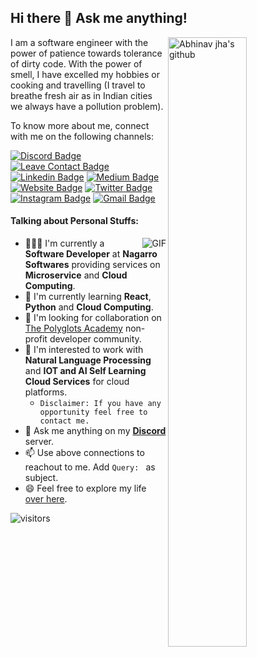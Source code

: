 ## Hi there 👋 Ask me anything!
<a href="https://github.com/abhinav2127?tab=repositories">
    <img width="50%" align="right" alt="Abhinav jha's github" src="https://github-readme-stats.vercel.app/api?username=abhinav2127&show_icons=true&hide_border=true" />
</a>

I am a software engineer with the power of patience towards tolerance of dirty code. With the power of smell, I have excelled my hobbies or cooking and travelling (I travel to breathe fresh air as in Indian cities we always have a pollution problem).

To know more about me, connect with me on the following channels:

[![Discord Badge](https://img.shields.io/badge/-HireMe-7289d9?style=flat&logo=Discord&logoColor=white&link=https://discord.gg/Tzas8sd)](https://discord.gg/Tzas8sd)
[![Leave Contact Badge](https://img.shields.io/badge/-Leave__HR__Contact-459e5e?style=flat&logo=appveyor&logoColor=white&link=https://forms.gle/YXP2HdiCKLqxgEmNA)](https://forms.gle/YXP2HdiCKLqxgEmNA)
[![Linkedin Badge](https://img.shields.io/badge/-abhinavjha58-blue?style=flat&logo=Linkedin&logoColor=white&link=https://www.linkedin.com/in/abhinavjha58/)](https://www.linkedin.com/in/abhinavjha58/)
[![Medium Badge](https://img.shields.io/badge/-@__abhinav.jha58-000000?style=flat&labelColor=000000&logo=Medium&link=https://medium.com/@abhinav.jha58)](https://medium.com/@abhinav.jha58)
[![Website Badge](https://img.shields.io/badge/-abhinav2127.github.io-47CCCC?style=flat&logo=Google-Chrome&logoColor=white&link=https://abhinav2127.github.io/)](https://abhinav2127.github.io/)
[![Twitter Badge](https://img.shields.io/badge/-@__abhinavjha2127-1ca0f1?style=flat&labelColor=1ca0f1&logo=twitter&logoColor=white&link=https://twitter.com/abhinavjha2127)](https://twitter.com/abhinavjha2127)
[![Instagram Badge](https://img.shields.io/badge/-@abhinavjha-purple?style=flat&logo=instagram&logoColor=white&link=https://www.instagram.com/lazy_abhi_/)](https://www.instagram.com/lazy_abhi_/)
[![Gmail Badge](https://img.shields.io/badge/-abhinavjha58-c14438?style=flat&logo=Gmail&logoColor=white&link=mailto:abhinav.jha58@gmail.com)](mailto:abhinav.jha58@gmail.com)

#### Talking about Personal Stuffs:
<img align="right" alt="GIF" src="https://thumbs.gfycat.com/ScarceBrownCaimanlizard-size_restricted.gif" />

- 👨🏽‍💻 I'm currently a **Software Developer** at **Nagarro Softwares** providing services on **Microservice** and **Cloud Computing**.
- 🌱 I'm currently learning **React**, **Python** and **Cloud Computing**.
- 👯 I'm looking for collaboration on [The Polyglots Academy](https://github.com/thepolyglotacademy) non-profit developer community.
- 🤔 I'm interested to work with **Natural Language Processing** and **IOT and AI Self Learning Cloud Services** for cloud platforms. 
  - `Disclaimer: If you have any opportunity feel free to contact me.`
- 💬 Ask me anything on my [**Discord**](https://discord.gg/Tzas8sd) server.
- 📫 Use above connections to reachout to me. Add `Query: ` as subject.
- 😄 Feel free to explore my life [over here](https://abhinav2127.github.io/).

![visitors](https://visitor-badge.laobi.icu/badge?page_id=abhinav2127.abhinav2127)

<!-- ### Support me
<p>
<img src="https://raw.githubusercontent.com/abhinav2127/Gitpad/master/resources/portfolio/images/upi-logo.png" width="100px"> 
</p> -->

<!--
**abhinav2127/abhinav2127** is a ✨ _special_ ✨ repository because its `README.md` (this file) appears on your GitHub profile.

Here are some ideas to get you started:

- 🔭 I’m currently working on ...
- 🌱 I’m currently learning ...
- 👯 I’m looking to collaborate on ...
- 🤔 I’m looking for help with ...
- 💬 Ask me about ...
- 📫 How to reach me: ...
- 😄 Pronouns: ...
- ⚡ Fun fact: ...
-->
